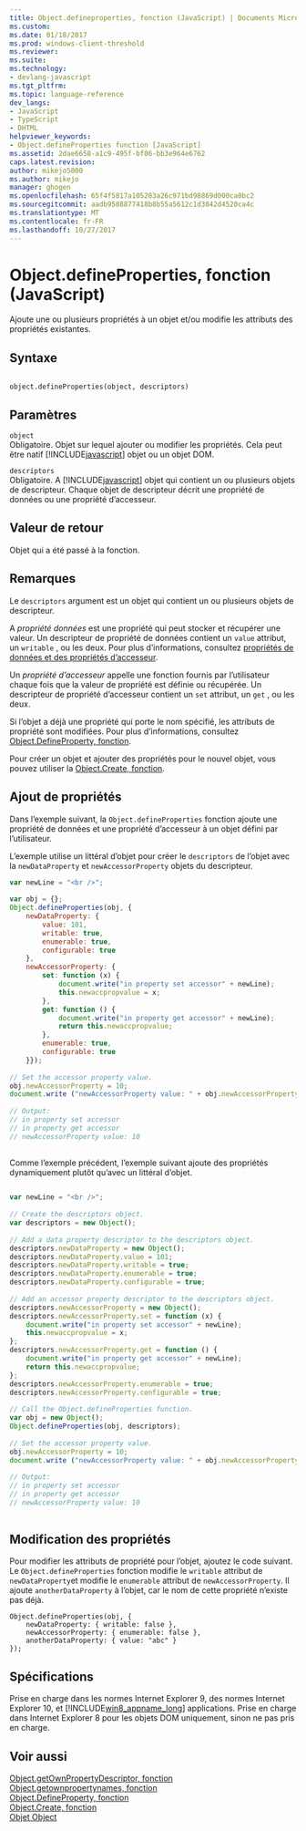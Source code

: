 ```yaml
---
title: Object.defineproperties, fonction (JavaScript) | Documents Microsoft
ms.custom: 
ms.date: 01/18/2017
ms.prod: windows-client-threshold
ms.reviewer: 
ms.suite: 
ms.technology:
- devlang-javascript
ms.tgt_pltfrm: 
ms.topic: language-reference
dev_langs:
- JavaScript
- TypeScript
- DHTML
helpviewer_keywords:
- Object.defineProperties function [JavaScript]
ms.assetid: 2dae6658-a1c9-495f-bf06-bb3e964e6762
caps.latest.revision: 
author: mikejo5000
ms.author: mikejo
manager: ghogen
ms.openlocfilehash: 65f4f5817a105283a26c971bd98869d000ca0bc2
ms.sourcegitcommit: aadb9588877418b8b55a5612c1d3842d4520ca4c
ms.translationtype: MT
ms.contentlocale: fr-FR
ms.lasthandoff: 10/27/2017
---
```

# <a name="objectdefineproperties-function-javascript"></a>Object.defineProperties, fonction (JavaScript)
Ajoute une ou plusieurs propriétés à un objet et/ou modifie les attributs des propriétés existantes.  
  
## <a name="syntax"></a>Syntaxe  
  
```  
  
object.defineProperties(object, descriptors)  
```  
  
## <a name="parameters"></a>Paramètres  
 `object`  
 Obligatoire. Objet sur lequel ajouter ou modifier les propriétés. Cela peut être natif [!INCLUDE[javascript](../../javascript/includes/javascript-md.md)] objet ou un objet DOM.  
  
 `descriptors`  
 Obligatoire. A [!INCLUDE[javascript](../../javascript/includes/javascript-md.md)] objet qui contient un ou plusieurs objets de descripteur. Chaque objet de descripteur décrit une propriété de données ou une propriété d’accesseur.  
  
## <a name="return-value"></a>Valeur de retour  
 Objet qui a été passé à la fonction.  
  
## <a name="remarks"></a>Remarques  
 Le `descriptors` argument est un objet qui contient un ou plusieurs objets de descripteur.  
  
 A *propriété données* est une propriété qui peut stocker et récupérer une valeur. Un descripteur de propriété de données contient un `value` attribut, un `writable` , ou les deux. Pour plus d’informations, consultez [propriétés de données et des propriétés d’accesseur](../../javascript/advanced/data-properties-and-accessor-properties.md).  
  
 Un *propriété d’accesseur* appelle une fonction fournis par l’utilisateur chaque fois que la valeur de propriété est définie ou récupérée. Un descripteur de propriété d’accesseur contient un `set` attribut, un `get` , ou les deux.  
  
 Si l’objet a déjà une propriété qui porte le nom spécifié, les attributs de propriété sont modifiées. Pour plus d’informations, consultez [Object.DefineProperty, fonction](../../javascript/reference/object-defineproperty-function-javascript.md).  
  
 Pour créer un objet et ajouter des propriétés pour le nouvel objet, vous pouvez utiliser la [Object.Create, fonction](../../javascript/reference/object-create-function-javascript.md).  
  
## <a name="adding-properties"></a>Ajout de propriétés  
 Dans l’exemple suivant, la `Object.defineProperties` fonction ajoute une propriété de données et une propriété d’accesseur à un objet défini par l’utilisateur.  
  
 L’exemple utilise un littéral d’objet pour créer le `descriptors` de l’objet avec la `newDataProperty` et `newAccessorProperty` objets du descripteur.  
  
```JavaScript  
var newLine = "<br />";  
  
var obj = {};  
Object.defineProperties(obj, {  
    newDataProperty: {  
        value: 101,  
        writable: true,  
        enumerable: true,  
        configurable: true  
    },  
    newAccessorProperty: {  
        set: function (x) {  
            document.write("in property set accessor" + newLine);  
            this.newaccpropvalue = x;  
        },  
        get: function () {  
            document.write("in property get accessor" + newLine);  
            return this.newaccpropvalue;  
        },  
        enumerable: true,  
        configurable: true  
    }});  
  
// Set the accessor property value.  
obj.newAccessorProperty = 10;  
document.write ("newAccessorProperty value: " + obj.newAccessorProperty + newLine);  
  
// Output:  
// in property set accessor  
// in property get accessor  
// newAccessorProperty value: 10  
  
```  
  
 Comme l’exemple précédent, l’exemple suivant ajoute des propriétés dynamiquement plutôt qu’avec un littéral d’objet.  
  
```JavaScript  
  
var newLine = "<br />";  
  
// Create the descriptors object.  
var descriptors = new Object();  
  
// Add a data property descriptor to the descriptors object.  
descriptors.newDataProperty = new Object();  
descriptors.newDataProperty.value = 101;  
descriptors.newDataProperty.writable = true;  
descriptors.newDataProperty.enumerable = true;  
descriptors.newDataProperty.configurable = true;  
  
// Add an accessor property descriptor to the descriptors object.  
descriptors.newAccessorProperty = new Object();  
descriptors.newAccessorProperty.set = function (x) {  
    document.write("in property set accessor" + newLine);  
    this.newaccpropvalue = x;  
};  
descriptors.newAccessorProperty.get = function () {  
    document.write("in property get accessor" + newLine);  
    return this.newaccpropvalue;  
};  
descriptors.newAccessorProperty.enumerable = true;  
descriptors.newAccessorProperty.configurable = true;  
  
// Call the Object.defineProperties function.  
var obj = new Object();  
Object.defineProperties(obj, descriptors);  
  
// Set the accessor property value.  
obj.newAccessorProperty = 10;  
document.write ("newAccessorProperty value: " + obj.newAccessorProperty + newLine);  
  
// Output:  
// in property set accessor  
// in property get accessor  
// newAccessorProperty value: 10  
  
```  
  
## <a name="modifying-properties"></a>Modification des propriétés  
 Pour modifier les attributs de propriété pour l’objet, ajoutez le code suivant. Le `Object.defineProperties` fonction modifie le `writable` attribut de `newDataProperty`et modifie le `enumerable` attribut de `newAccessorProperty`. Il ajoute `anotherDataProperty` à l’objet, car le nom de cette propriété n’existe pas déjà.  
  
```  
Object.defineProperties(obj, {  
    newDataProperty: { writable: false },  
    newAccessorProperty: { enumerable: false },  
    anotherDataProperty: { value: "abc" }  
});  
```  
  
## <a name="requirements"></a>Spécifications  
 Prise en charge dans les normes Internet Explorer 9, des normes Internet Explorer 10, et [!INCLUDE[win8_appname_long](../../javascript/includes/win8-appname-long-md.md)] applications. Prise en charge dans Internet Explorer 8 pour les objets DOM uniquement, sinon ne pas pris en charge.  
  
## <a name="see-also"></a>Voir aussi  
 [Object.getOwnPropertyDescriptor, fonction](../../javascript/reference/object-getownpropertydescriptor-function-javascript.md)   
 [Object.getownpropertynames, fonction](../../javascript/reference/object-getownpropertynames-function-javascript.md)   
 [Object.DefineProperty, fonction](../../javascript/reference/object-defineproperty-function-javascript.md)   
 [Object.Create, fonction](../../javascript/reference/object-create-function-javascript.md)   
 [Objet Object](../../javascript/reference/object-object-javascript.md)
